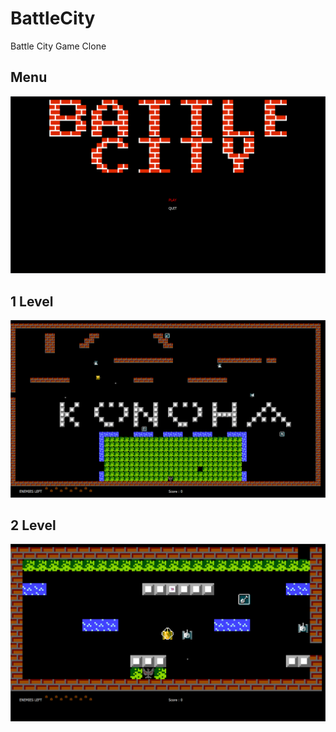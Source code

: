 # BattleCity
Battle City Game Clone
## Menu
![Alt text](/screenshots/menu.png?raw=true "Menu")
## 1 Level
![Alt text](/screenshots/1_level.png?raw=true "1 Level")
## 2 Level
![Alt text](/screenshots/2_level.png?raw=true "2 Level")
